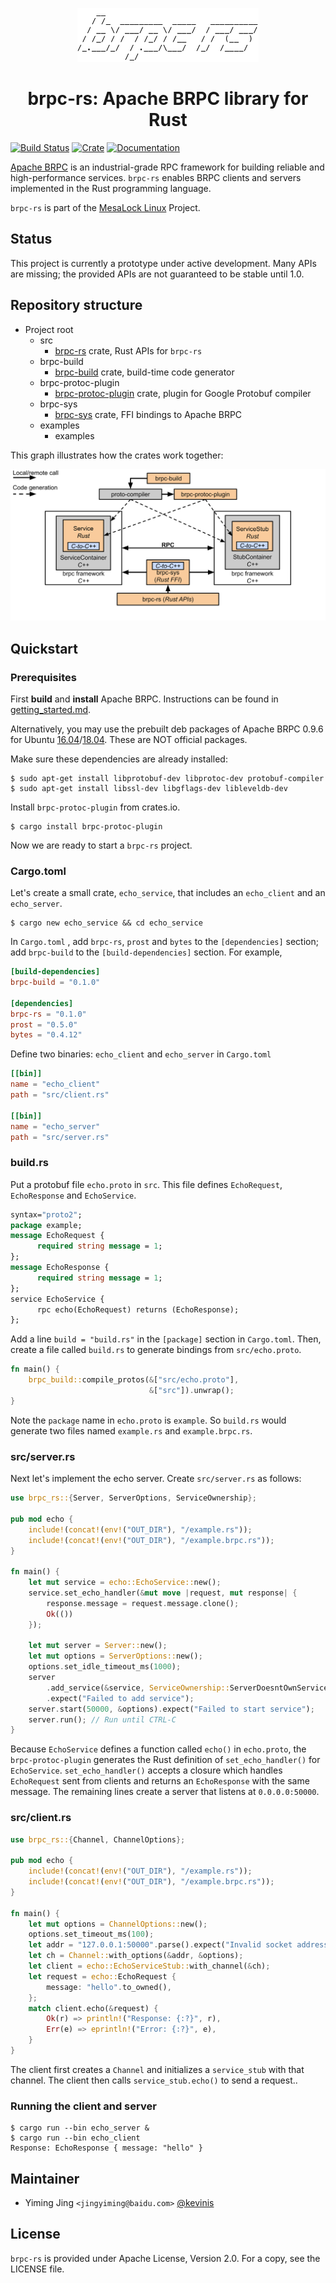 <p align="center"><img src="logo.svg" height="86" /></p>
<h1 align="center"> brpc-rs: Apache BRPC library for Rust </h1>

[![Build Status](https://travis-ci.com/mesalock-linux/brpc-rs.svg?token=jQ7Xyo9mbqzpz1GRwbzf&branch=master)](https://travis-ci.com/mesalock-linux/brpc-rs)
[![Crate](https://img.shields.io/crates/v/brpc-rs.svg)](https://crates.io/crates/brpc-rs)
[![Documentation](https://docs.rs/brpc-rs/badge.svg)](https://mesalock-linux.github.io/brpc-rs-docs/brpc_rs/index.html)

[Apache BRPC](https://github.com/apache/incubator-brpc) is an industrial-grade
RPC framework for building reliable and high-performance services. `brpc-rs` enables BRPC clients and servers implemented in the Rust programming language.

`brpc-rs` is part of the [MesaLock Linux](https://github.com/mesalock-linux)
Project.

## Status

This project is currently a prototype under active development. Many APIs are
missing; the provided APIs are not guaranteed to be stable until 1.0.


## Repository structure
+ Project root
    + src
        - [brpc-rs](https://crates.io/crates/brpc-rs) crate, Rust APIs for
          `brpc-rs`
    + brpc-build
        - [brpc-build](https://crates.io/crates/brpc-build) crate, build-time
          code generator
    + brpc-protoc-plugin
        - [brpc-protoc-plugin](https://crates.io/crates/brpc-protoc-plugin)
          crate, plugin for Google Protobuf compiler
    + brpc-sys
        - [brpc-sys](https://crates.io/crates/brpc-sys) crate, FFI bindings to
          Apache BRPC
    + examples
        - examples

This graph illustrates how the crates work together:
<p align="center"><img src="overview.svg" /></p>

## Quickstart

### Prerequisites

First **build** and **install** Apache BRPC. Instructions can be found in
[getting_started.md](https://github.com/apache/incubator-brpc/blob/master/docs/cn/getting_started.md).

Alternatively, you may use the prebuilt deb packages of Apache BRPC 0.9.6 for
Ubuntu
[16.04](https://brpc-rs.s3-us-west-1.amazonaws.com/brpc_prebuilt/brpc-0.9.6_x86_64_xenial.deb)/[18.04](https://brpc-rs.s3-us-west-1.amazonaws.com/brpc_prebuilt/brpc-0.9.6_x86_64_bionic.deb).
These are NOT official packages.

Make sure these dependencies are already installed:

```
$ sudo apt-get install libprotobuf-dev libprotoc-dev protobuf-compiler
$ sudo apt-get install libssl-dev libgflags-dev libleveldb-dev
```

Install `brpc-protoc-plugin` from crates.io.

```shell
$ cargo install brpc-protoc-plugin
```

Now we are ready to start a `brpc-rs` project.

### Cargo.toml

Let's create a small crate, `echo_service`, that includes an `echo_client` and
an `echo_server`.

```shell
$ cargo new echo_service && cd echo_service
```

In `Cargo.toml` , add `brpc-rs`, `prost` and `bytes` to the `[dependencies]`
section; add `brpc-build` to the `[build-dependencies]` section. For example,

```toml
[build-dependencies]
brpc-build = "0.1.0"

[dependencies]
brpc-rs = "0.1.0"
prost = "0.5.0"
bytes = "0.4.12"
```

Define two binaries: `echo_client` and `echo_server` in `Cargo.toml`

```toml
[[bin]]
name = "echo_client"
path = "src/client.rs"

[[bin]]
name = "echo_server"
path = "src/server.rs"
```

### build.rs

Put a protobuf file `echo.proto` in `src`. This file defines `EchoRequest`,
`EchoResponse` and `EchoService`.

```protobuf
syntax="proto2";
package example;
message EchoRequest {
      required string message = 1;
};
message EchoResponse {
      required string message = 1;
};
service EchoService {
      rpc echo(EchoRequest) returns (EchoResponse);
};
```


Add a line `build = "build.rs"` in the `[package]` section in `Cargo.toml`.
Then, create a file called `build.rs` to generate bindings from
`src/echo.proto`.

```rust
fn main() {
    brpc_build::compile_protos(&["src/echo.proto"],
                               &["src"]).unwrap();
}
```

Note the `package` name in `echo.proto` is `example`. So `build.rs` would generate two files named `example.rs` and `example.brpc.rs`.


### src/server.rs

Next let's implement the echo server. Create `src/server.rs` as follows:

```rust
use brpc_rs::{Server, ServerOptions, ServiceOwnership};

pub mod echo {
    include!(concat!(env!("OUT_DIR"), "/example.rs"));
    include!(concat!(env!("OUT_DIR"), "/example.brpc.rs"));
}

fn main() {
    let mut service = echo::EchoService::new();
    service.set_echo_handler(&mut move |request, mut response| {
        response.message = request.message.clone();
        Ok(())
    });

    let mut server = Server::new();
    let mut options = ServerOptions::new();
    options.set_idle_timeout_ms(1000);
    server
        .add_service(&service, ServiceOwnership::ServerDoesntOwnService)
        .expect("Failed to add service");
    server.start(50000, &options).expect("Failed to start service");
    server.run(); // Run until CTRL-C
}
```

Because `EchoService` defines a function called `echo()` in `echo.proto`, the
`brpc-protoc-plugin` generates the Rust definition of `set_echo_handler()` for
`EchoService`. `set_echo_handler()` accepts a closure which handles
`EchoRequest` sent from clients and returns an `EchoResponse` with the same
message. The remaining lines create a server that listens at `0.0.0.0:50000`.


### src/client.rs

```rust
use brpc_rs::{Channel, ChannelOptions};

pub mod echo {
    include!(concat!(env!("OUT_DIR"), "/example.rs"));
    include!(concat!(env!("OUT_DIR"), "/example.brpc.rs"));
}

fn main() {
    let mut options = ChannelOptions::new();
    options.set_timeout_ms(100);
    let addr = "127.0.0.1:50000".parse().expect("Invalid socket address");
    let ch = Channel::with_options(&addr, &options);
    let client = echo::EchoServiceStub::with_channel(&ch);
    let request = echo::EchoRequest {
        message: "hello".to_owned(),
    };
    match client.echo(&request) {
        Ok(r) => println!("Response: {:?}", r),
        Err(e) => eprintln!("Error: {:?}", e),
    }
}
```

The client first creates a `Channel` and initializes a `service_stub` with that
channel. The client then calls `service_stub.echo()` to send a request..


### Running the client and server

```shell
$ cargo run --bin echo_server &
$ cargo run --bin echo_client
Response: EchoResponse { message: "hello" }
```


## Maintainer

 * Yiming Jing `<jingyiming@baidu.com>` [@kevinis](https://github.com/kevinis)

## License
`brpc-rs` is provided under Apache License, Version 2.0. For a copy, see the
LICENSE file.
